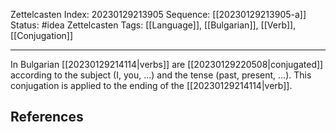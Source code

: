 Zettelcasten Index: 20230129213905
Sequence: [[20230129213905-a]]
Status: #idea
Zettelcasten Tags: [[Language]], [[Bulgarian]], [[Verb]], [[Conjugation]]

---

In Bulgarian [[20230129214114|verbs]] are [[20230129220508|conjugated]] according to the subject (I, you, ...) and the tense (past, present, ...). This conjugation is applied to the ending of the [[20230129214114|verb]].

## References